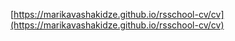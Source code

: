 [https://marikavashakidze.github.io/rsschool-cv/cv](https://marikavashakidze.github.io/rsschool-cv/cv)
